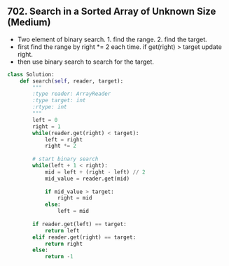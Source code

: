 ## 702. Search in a Sorted Array of Unknown Size (Medium)
- Two element of binary search. 1. find the range. 2. find the target.
- first find the range by right *= 2 each time. if get(right) > target update right.
- then use binary search to search for the target.


```python
class Solution:
    def search(self, reader, target):
        """
        :type reader: ArrayReader
        :type target: int
        :rtype: int
        """
        left = 0
        right = 1
        while(reader.get(right) < target):
            left = right
            right *= 2
        
        # start binary search
        while(left + 1 < right):
            mid = left + (right - left) // 2
            mid_value = reader.get(mid)
            
            if mid_value > target:
                right = mid
            else:
                left = mid
        
        if reader.get(left) == target:
            return left
        elif reader.get(right) == target:
            return right
        else:
            return -1
```


